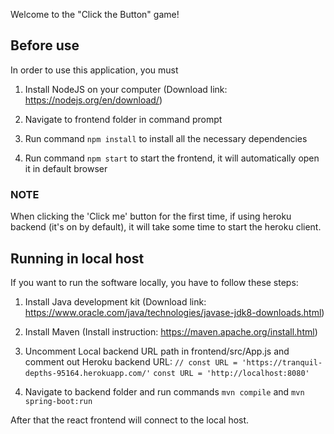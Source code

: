 Welcome to the "Click the Button" game!

## Before use
In order to use this application, you must 

1. Install NodeJS on your computer (Download link: https://nodejs.org/en/download/)

2. Navigate to frontend folder in command prompt

3. Run command `npm install` to install all the necessary dependencies

4. Run command `npm start` to start the frontend, it will automatically open it in default browser

### NOTE
When clicking the 'Click me' button for the first time, if using heroku backend (it's on by default),
it will take some time to start the heroku client.

## Running in local host
If you want to run the software locally, you have to follow these steps:

1. Install Java development kit (Download link: https://www.oracle.com/java/technologies/javase-jdk8-downloads.html)

2. Install Maven (Install instruction: https://maven.apache.org/install.html)

3. Uncomment Local backend URL path in frontend/src/App.js and comment out Heroku backend URL:
    `// const URL = 'https://tranquil-depths-95164.herokuapp.com/'`
    `const URL = 'http://localhost:8080'`

4. Navigate to backend folder and run commands `mvn compile` and `mvn spring-boot:run`

After that the react frontend will connect to the local host.